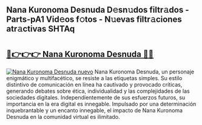 ## Nana Kuronoma Desnuda D𝚎sn𝚞dos filtr𝚊dos - Parts-pA1 Vid𝚎os f𝚘tos - N𝚞evas filtr𝚊ciones atr𝚊ctivas SHTAq

# <h2><a href="http://mbb1c4.tromn.icu/?c=Nana+Kuronoma+Desnuda">🔗👉👉👉 Nana Kuronoma Desnuda 🔗🔗</a></h2>

[![Nana Kuronoma Desnuda nuevo](https://i.imgur.com/pEAQMta.gif)](http://mbb1c4.tromn.icu/?c=Nana+Kuronoma+Desnuda)
Nana Kuronoma Desnuda, un personaje enigmático y multifacético, se resiste a las etiquetas simples. Su estilo distintivo de comunicación en línea ha cautivado y provocado críticas, generando debates sobre ética, individualidad y las complejidades de las sociedades digitales. Independientemente de sus esfuerzos futuros, su importancia en la era digital es innegable. Impulsado por una determinación inquebrantable y un encanto innegable, el impacto de Nana Kuronoma Desnuda en la comunidad virtual es ilimitado.
